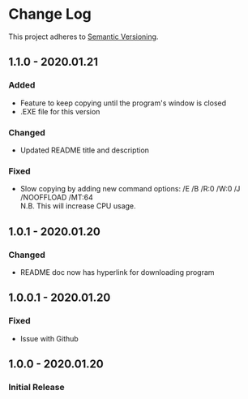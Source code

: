 # Change Log
This project adheres to [Semantic Versioning](http://semver.org/).

## 1.1.0 - 2020.01.21
### Added
- Feature to keep copying until the program's window is closed
- .EXE file for this version
### Changed
- Updated README title and description
### Fixed
- Slow copying by adding new command options: /E /B /R:0 /W:0 /J /NOOFFLOAD /MT:64  
N.B. This will increase CPU usage.


## 1.0.1 - 2020.01.20
### Changed
- README doc now has hyperlink for downloading program

## 1.0.0.1 - 2020.01.20
### Fixed
- Issue with Github

## 1.0.0 - 2020.01.20
### Initial Release
